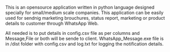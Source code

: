 This is an opensource application written in python language designed specially for small/medium scale companies. 
This application can be easily used for sendnig marketing brouchures, status report, marketing or product details to customer through WhatsApp Web.

All needed is to put details in config.csv file as per columns and Message,File or both will be sende to client.
WhatsApp_Message.exe file is in /dist folder with config.csv and log.txt for logging the notification details.

